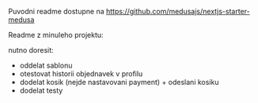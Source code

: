 Puvodni readme dostupne na https://github.com/medusajs/nextjs-starter-medusa

Readme z minuleho projektu:

nutno doresit:

- oddelat sablonu
- otestovat historii objednavek v profilu
- dodelat kosik (nejde nastavovani payment) + odeslani kosiku
- dodelat testy
